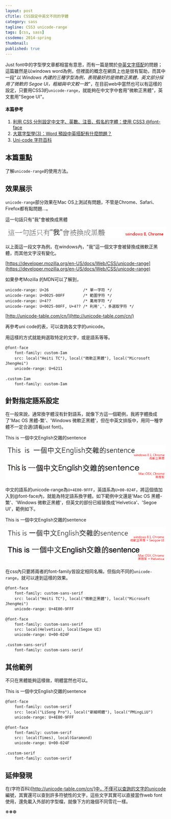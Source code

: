 ```yaml
---
layout: post
cTitle: CSS設定中英文不同的字體
category: sass
tagline: CSS3 unicode-range
tags: [css, sass]
cssdemo: 2014-spring
thumbnail: 
published: true
---
```




Just font中的字型學文章都相當有意思，而有一篇是關於[中英文字搭配](http://blog.justfont.com/2013/12/popular-typography)的問題；這篇雖然是以windows word為例，但裡面的概念在網頁上也是很有幫助，而其中一段"*以 Windows 內建的三種字型為例，表現最好的是微軟正黑體，英文部分採用了微軟的 Segoe UI，粗細與中文較一致*"，在目前web中當然也可以有這樣的設定，只要用CSS3的`unicode-range`，就能夠在中文字中套用"微軟正黑體"，英文套用"Segoe UI"。

<!-- more -->
#### 本篇參考

1. [利用 CSS 分別設定中文字、英數、注音、假名的字體：使用 CSS3 @font-face](http://blog.yorkxin.org/posts/2012/06/17/assign-fonts-for-specific-characters)
2. [大眾字型學(3)：Word 預設中英搭配有什麼問題？](http://blogorg.justfont.com/2013/12/popular-typography/)
3. [Uni-code 字符百科](http://unicode-table.com/cn/)

## 本篇重點

了解`unicode-range`的使用方法。

## 效果展示

`unicode-range`部分效果在Mac OS上測試有問題，不管是Chrome、Safari、Firefox都有點問題...。

<div class="demo d0218">
	<div class="custom-Iam">	
		這一句話只有"我"會被換成黑體
	</div>
</div>

![](/images/2014-02-23_180951.png)

以上面這一段文字為例，在windows內，"我"這一個文字會被替換成微軟正黑體，而其他文字沒有變化。

[https://developer.mozilla.org/en-US/docs/Web/CSS/unicode-range](https://developer.mozilla.org/en-US/docs/Web/CSS/unicode-range)

如果參考Mozilla 的MDN可以了解到，

	unicode-range: U+26               /* 單一字符 */
	unicode-range: U+0025-00FF        /* 範圍字符 */
	unicode-range: U+4??              /* 萬用字符 */
	unicode-range: U+0025-00FF, U+4?? /* 利用','，多選取字符 */

[http://unicode-table.com/cn/](http://unicode-table.com/cn/)

再參考uni code的表，可以查詢各文字的unicode。


用這樣的方式就能夠選取特定的文字，或是語系等等。

	@font-face
		font-family: custom-Iam
		src: local("Heiti TC"), local("微軟正黑體"), local("Microsoft JhengHei")
		unicode-range: U+6211

	.custom-Iam
		font-family: custom-Iam

## 針對指定語系設定

在一般來說，通常換字體沒有針對語系，就像下方這一個範例，我將字體換成了'Mac OS 黑體-繁'、'Windows 微軟正黑體'，但在中英文排版中，用同一種字體不一定合適(請看just font)。

<div class="demo d0218">
	<div class="custom-Heiti">	
		This is 一個中文English交雜的sentence
	</div>
</div>

![](/images/2014-02-23_182250.png)

中文的語系的unicode-range為`U+4E00-9FFF`，英語系為`U+00-024F`，將這個值加入到@font-face內，就能為特定語系換字體。如下範例中文還是'Mac OS 黑體-繁'、'Windows 微軟正黑體'，但英文的部份已經替換成'Helvetica'、'Segoe UI'，範例如下。

<div class="demo d0218">
	<div class="custom-sans-serif">	
		This is 一個中文English交雜的sentence
	</div>
</div>

![](/images/2014-02-23_182302.png)

在css內只要將兩者的font-family皆設定相同名稱，但指向不同的`unicode-range`，就可以達到這樣的效果。

	@font-face
		font-family: custom-sans-serif
		src: local("Heiti TC"), local("微軟正黑體"), local("Microsoft JhengHei")
		unicode-range: U+4E00-9FFF

	@font-face
		font-family: custom-sans-serif
		src: local(Helvetica), local(Segoe UI) 
		unicode-range: U+00-024F
	
	.custom-sans-serif
		font-family: custom-sans-serif

## 其他範例

不只在黑體能夠這樣做，明體當然也可以。

<div class="demo d0218">
	<div class="custom-serif">	
		This is 一個中文English交雜的sentence
	</div>
</div>
	
	@font-face
		font-family: custom-serif
		src: local("LiSong Pro"), local("新細明體"), local("PMingLiU")
		unicode-range: U+4E00-9FFF

	@font-face
		font-family: custom-serif
		src: local(Times), local(Garamond)
		unicode-range: U+00-024F

	.custom-serif
		font-family: custom-serif

## 延伸發現

在(字符百科)[http://unicode-table.com/cn/]中，不僅可以查詢的文字的unicode 編號，其實還可以查到許多符號性的文字，這些文字其實可以直接當作web font使用，還免載入外部的字型檔，就像下方的幾個不同雪花一樣。

<div class="demo d0218">
	❄❅❆
</div>

